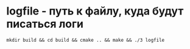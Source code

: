 # logfile - путь к файлу, куда будут писаться логи
`mkdir build && cd build && cmake .. && make && ./3 logfile`